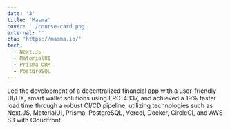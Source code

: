 ```yaml
---
date: '3'
title: 'Masma'
cover: './course-card.png'
external: ''
cta: 'https://masma.io/'
tech:
  - Next.JS
  - MaterialUI
  - Prisma ORM
  - PostgreSQL
---
```


Led the development of a decentralized financial app with a user-friendly UI/UX, smart wallet solutions using ERC-4337, and achieved a 19% faster load time through a robust CI/CD pipeline, utilizing technologies such as Next.JS, MaterialUI, Prisma, PostgreSQL, Vercel, Docker, CircleCI, and AWS S3 with Cloudfront.
